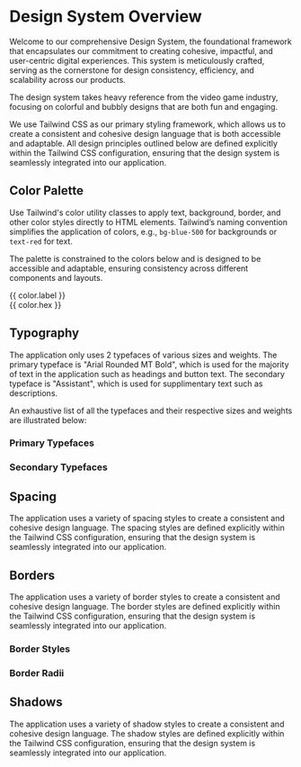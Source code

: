 <script setup>
  import tailwindConfig from '@base/tailwind.config.js'

  const colors = Object.entries(tailwindConfig.theme.colors).flatMap(([colorKey, colorValue]) => {
    if (typeof colorValue === 'object') {
      return Object.entries(colorValue).map(([shadeKey, hexValue]) => {
        const label = shadeKey === 'DEFAULT' ? colorKey : `${colorKey}-${shadeKey}`;
        return { label, hex: hexValue };
      });
    } else {
      return [{ label: colorKey, hex: colorValue }];
    }
  })
</script>

# Design System Overview

Welcome to our comprehensive Design System, the foundational framework that encapsulates our commitment to creating cohesive, impactful, and user-centric digital experiences. This system is meticulously crafted, serving as the cornerstone for design consistency, efficiency, and scalability across our products.

The design system takes heavy reference from the video game industry, focusing on colorful and bubbly designs that are both fun and engaging.

We use Tailwind CSS as our primary styling framework, which allows us to create a consistent and cohesive design language that is both accessible and adaptable. All design principles outlined below are defined explicitly within the Tailwind CSS configuration, ensuring that the design system is seamlessly integrated into our application.

## Color Palette

Use Tailwind's color utility classes to apply text, background, border, and other color styles directly to HTML elements.
Tailwind’s naming convention simplifies the application of colors, e.g., `bg-blue-500` for backgrounds or `text-red` for text.

The palette is constrained to the colors below and is designed to be accessible and adaptable, ensuring consistency across different components and layouts.

<div class="grid grid-cols-7 gap-2 py-10">
  <div v-for="color in colors" :key="color.label">
      <div class=" w-full h-12 rounded-[8px]" :style="{ backgroundColor: color.hex }"></div>
      <div class="font-medium text-base text-grey-dark">{{ color.label }}</div>
      <div class="text-sm text-grey">{{ color.hex }}</div>
    </div>
</div>

## Typography

The application only uses 2 typefaces of various sizes and weights. The primary typeface is "Arial Rounded MT Bold", which is used for the majority of text in the application such as headings and button text. The secondary typeface is "Assistant", which is used for supplimentary text such as descriptions.

An exhaustive list of all the typefaces and their respective sizes and weights are illustrated below:

### Primary Typefaces

### Secondary Typefaces

## Spacing

The application uses a variety of spacing styles to create a consistent and cohesive design language. The spacing styles are defined explicitly within the Tailwind CSS configuration, ensuring that the design system is seamlessly integrated into our application.

## Borders

The application uses a variety of border styles to create a consistent and cohesive design language. The border styles are defined explicitly within the Tailwind CSS configuration, ensuring that the design system is seamlessly integrated into our application.

### Border Styles

### Border Radii

## Shadows

The application uses a variety of shadow styles to create a consistent and cohesive design language. The shadow styles are defined explicitly within the Tailwind CSS configuration, ensuring that the design system is seamlessly integrated into our application.
